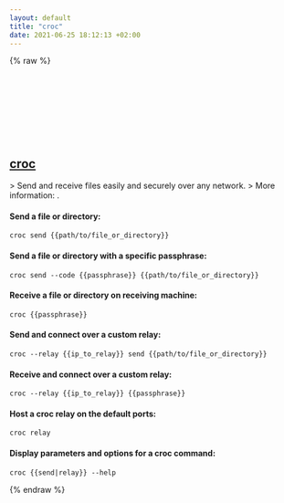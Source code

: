 ```yaml
---
layout: default
title: "croc"
date: 2021-06-25 18:12:13 +02:00
---
```

{% raw %}
<h2 id="croc">
  <a href="/en/common/croc.html">croc</a> <a href="#croc"><svg class="icon">
    <use href="/assets/images/unicode_sprite.svg#link" />
  </svg></a>
</h2>
> Send and receive files easily and securely over any network.
> More information: <https://github.com/schollz/croc>.

#### Send a file or directory:
```shell
croc send {{path/to/file_or_directory}}
```
#### Send a file or directory with a specific passphrase:
```shell
croc send --code {{passphrase}} {{path/to/file_or_directory}}
```
#### Receive a file or directory on receiving machine:
```shell
croc {{passphrase}}
```
#### Send and connect over a custom relay:
```shell
croc --relay {{ip_to_relay}} send {{path/to/file_or_directory}}
```
#### Receive and connect over a custom relay:
```shell
croc --relay {{ip_to_relay}} {{passphrase}}
```
#### Host a croc relay on the default ports:
```shell
croc relay
```
#### Display parameters and options for a croc command:
```shell
croc {{send|relay}} --help
```
{% endraw %}